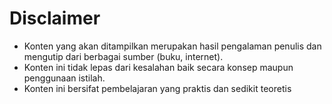# Disclaimer

* Konten yang akan ditampilkan merupakan hasil pengalaman penulis dan mengutip dari berbagai sumber (buku, internet).
* Konten ini tidak lepas dari kesalahan baik secara konsep maupun penggunaan istilah.
* Konten ini bersifat pembelajaran yang praktis dan sedikit teoretis
